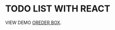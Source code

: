 # TODO LIST WITH REACT

VIEW DEMO  [OREDER BOX](https://ernazar151020.github.io/react-todoList/).


